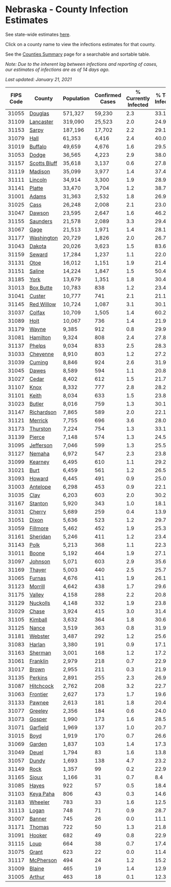 # Nebraska - County Infection Estimates

See state-wide estimates [here](/infections/us-ne).

Click on a county name to view the infections estimates for that county.

See the [Counties Summary](/infections/summary-counties) page for a searchable and sortable table.

*Note: Due to the inherent lag between infections and reporting of cases, our estimates of infections are as of 14 days ago.*

*Last updated: January 21, 2021*

|   FIPS Code |                       County |   Population |   Confirmed Cases |   % Currently Infected |   % Total Infected |
|-------------|------------------------------|--------------|-------------------|------------------------|--------------------|
|       31055 |           [Douglas](douglas) |      571,327 |            59,230 |                    2.3 |               33.1 |
|       31109 |       [Lancaster](lancaster) |      319,090 |            25,523 |                    2.0 |               24.9 |
|       31153 |               [Sarpy](sarpy) |      187,196 |            17,702 |                    2.2 |               29.1 |
|       31079 |                 [Hall](hall) |       61,353 |             6,416 |                    2.4 |               40.0 |
|       31019 |           [Buffalo](buffalo) |       49,659 |             4,676 |                    1.6 |               29.5 |
|       31053 |               [Dodge](dodge) |       36,565 |             4,223 |                    2.9 |               38.0 |
|       31157 | [Scotts Bluff](scotts-bluff) |       35,618 |             3,137 |                    0.6 |               27.8 |
|       31119 |           [Madison](madison) |       35,099 |             3,977 |                    1.4 |               37.4 |
|       31111 |           [Lincoln](lincoln) |       34,914 |             3,300 |                    1.9 |               28.9 |
|       31141 |             [Platte](platte) |       33,470 |             3,704 |                    1.2 |               38.7 |
|       31001 |               [Adams](adams) |       31,363 |             2,532 |                    1.8 |               26.9 |
|       31025 |                 [Cass](cass) |       26,248 |             2,008 |                    2.1 |               23.0 |
|       31047 |             [Dawson](dawson) |       23,595 |             2,647 |                    1.6 |               46.2 |
|       31155 |         [Saunders](saunders) |       21,578 |             2,089 |                    3.3 |               29.4 |
|       31067 |                 [Gage](gage) |       21,513 |             1,971 |                    1.4 |               28.1 |
|       31177 |     [Washington](washington) |       20,729 |             1,826 |                    2.0 |               26.7 |
|       31043 |             [Dakota](dakota) |       20,026 |             3,623 |                    1.5 |               83.6 |
|       31159 |             [Seward](seward) |       17,284 |             1,237 |                    1.1 |               22.0 |
|       31131 |                 [Otoe](otoe) |       16,012 |             1,151 |                    1.9 |               21.4 |
|       31151 |             [Saline](saline) |       14,224 |             1,847 |                    1.5 |               50.4 |
|       31185 |                 [York](york) |       13,679 |             1,351 |                    1.8 |               30.4 |
|       31013 |       [Box Butte](box-butte) |       10,783 |               838 |                    1.2 |               23.4 |
|       31041 |             [Custer](custer) |       10,777 |               741 |                    2.1 |               21.1 |
|       31145 |     [Red Willow](red-willow) |       10,724 |             1,087 |                    3.1 |               30.1 |
|       31037 |             [Colfax](colfax) |       10,709 |             1,505 |                    1.4 |               60.2 |
|       31089 |                 [Holt](holt) |       10,067 |               736 |                    1.4 |               21.9 |
|       31179 |               [Wayne](wayne) |        9,385 |               912 |                    0.8 |               29.9 |
|       31081 |         [Hamilton](hamilton) |        9,324 |               808 |                    2.4 |               27.8 |
|       31137 |             [Phelps](phelps) |        9,034 |               833 |                    2.5 |               28.3 |
|       31033 |         [Cheyenne](cheyenne) |        8,910 |               803 |                    1.2 |               27.2 |
|       31039 |             [Cuming](cuming) |        8,846 |               924 |                    2.6 |               31.9 |
|       31045 |               [Dawes](dawes) |        8,589 |               594 |                    1.1 |               20.8 |
|       31027 |               [Cedar](cedar) |        8,402 |               612 |                    1.5 |               21.7 |
|       31107 |                 [Knox](knox) |        8,332 |               777 |                    2.8 |               28.2 |
|       31101 |               [Keith](keith) |        8,034 |               633 |                    1.5 |               23.8 |
|       31023 |             [Butler](butler) |        8,016 |               759 |                    1.3 |               30.1 |
|       31147 |     [Richardson](richardson) |        7,865 |               589 |                    2.0 |               22.1 |
|       31121 |           [Merrick](merrick) |        7,755 |               696 |                    3.6 |               28.0 |
|       31173 |         [Thurston](thurston) |        7,224 |               754 |                    1.3 |               33.1 |
|       31139 |             [Pierce](pierce) |        7,148 |               574 |                    1.3 |               24.5 |
|       31095 |       [Jefferson](jefferson) |        7,046 |               599 |                    1.3 |               25.5 |
|       31127 |             [Nemaha](nemaha) |        6,972 |               547 |                    2.3 |               23.8 |
|       31099 |           [Kearney](kearney) |        6,495 |               610 |                    1.1 |               29.2 |
|       31021 |                 [Burt](burt) |        6,459 |               561 |                    1.2 |               26.5 |
|       31093 |             [Howard](howard) |        6,445 |               491 |                    0.9 |               25.0 |
|       31003 |         [Antelope](antelope) |        6,298 |               453 |                    0.9 |               22.1 |
|       31035 |                 [Clay](clay) |        6,203 |               603 |                    2.0 |               30.2 |
|       31167 |           [Stanton](stanton) |        5,920 |               343 |                    1.0 |               18.1 |
|       31031 |             [Cherry](cherry) |        5,689 |               259 |                    0.4 |               13.9 |
|       31051 |               [Dixon](dixon) |        5,636 |               523 |                    1.2 |               29.7 |
|       31059 |         [Fillmore](fillmore) |        5,462 |               452 |                    1.9 |               25.3 |
|       31161 |         [Sheridan](sheridan) |        5,246 |               411 |                    1.2 |               23.4 |
|       31143 |                 [Polk](polk) |        5,213 |               368 |                    1.1 |               22.3 |
|       31011 |               [Boone](boone) |        5,192 |               464 |                    1.9 |               27.1 |
|       31097 |           [Johnson](johnson) |        5,071 |               603 |                    2.9 |               35.6 |
|       31169 |             [Thayer](thayer) |        5,003 |               440 |                    2.5 |               25.7 |
|       31065 |             [Furnas](furnas) |        4,676 |               411 |                    1.9 |               26.1 |
|       31123 |           [Morrill](morrill) |        4,642 |               438 |                    1.7 |               29.6 |
|       31175 |             [Valley](valley) |        4,158 |               288 |                    2.2 |               20.8 |
|       31129 |         [Nuckolls](nuckolls) |        4,148 |               332 |                    1.9 |               23.8 |
|       31029 |               [Chase](chase) |        3,924 |               415 |                    3.0 |               31.4 |
|       31105 |           [Kimball](kimball) |        3,632 |               364 |                    1.8 |               30.6 |
|       31125 |               [Nance](nance) |        3,519 |               363 |                    0.8 |               31.9 |
|       31181 |           [Webster](webster) |        3,487 |               292 |                    1.2 |               25.6 |
|       31083 |             [Harlan](harlan) |        3,380 |               191 |                    0.9 |               17.1 |
|       31163 |           [Sherman](sherman) |        3,001 |               168 |                    1.2 |               17.2 |
|       31061 |         [Franklin](franklin) |        2,979 |               218 |                    0.7 |               22.9 |
|       31017 |               [Brown](brown) |        2,955 |               211 |                    0.3 |               21.9 |
|       31135 |           [Perkins](perkins) |        2,891 |               255 |                    2.3 |               26.9 |
|       31087 |       [Hitchcock](hitchcock) |        2,762 |               208 |                    3.2 |               22.7 |
|       31063 |         [Frontier](frontier) |        2,627 |               173 |                    1.7 |               19.6 |
|       31133 |             [Pawnee](pawnee) |        2,613 |               181 |                    1.8 |               20.4 |
|       31077 |           [Greeley](greeley) |        2,356 |               184 |                    0.6 |               24.0 |
|       31073 |             [Gosper](gosper) |        1,990 |               173 |                    1.6 |               28.5 |
|       31071 |         [Garfield](garfield) |        1,969 |               137 |                    1.0 |               20.7 |
|       31015 |                 [Boyd](boyd) |        1,919 |               170 |                    0.7 |               26.6 |
|       31069 |             [Garden](garden) |        1,837 |               103 |                    1.4 |               17.3 |
|       31049 |               [Deuel](deuel) |        1,794 |                83 |                    1.6 |               13.8 |
|       31057 |               [Dundy](dundy) |        1,693 |               138 |                    4.7 |               23.2 |
|       31149 |                 [Rock](rock) |        1,357 |                99 |                    0.2 |               22.9 |
|       31165 |               [Sioux](sioux) |        1,166 |                31 |                    0.7 |                8.4 |
|       31085 |               [Hayes](hayes) |          922 |                57 |                    0.5 |               18.4 |
|       31103 |       [Keya Paha](keya-paha) |          806 |                43 |                    0.3 |               14.6 |
|       31183 |           [Wheeler](wheeler) |          783 |                33 |                    1.6 |               12.5 |
|       31113 |               [Logan](logan) |          748 |                71 |                    0.9 |               28.7 |
|       31007 |             [Banner](banner) |          745 |                26 |                    0.0 |               11.1 |
|       31171 |             [Thomas](thomas) |          722 |                50 |                    1.3 |               21.8 |
|       31091 |             [Hooker](hooker) |          682 |                49 |                    0.8 |               22.9 |
|       31115 |                 [Loup](loup) |          664 |                38 |                    0.7 |               17.4 |
|       31075 |               [Grant](grant) |          623 |                22 |                    0.0 |               11.4 |
|       31117 |       [McPherson](mcpherson) |          494 |                24 |                    1.2 |               15.2 |
|       31009 |             [Blaine](blaine) |          465 |                19 |                    1.4 |               12.9 |
|       31005 |             [Arthur](arthur) |          463 |                18 |                    0.1 |               12.3 |